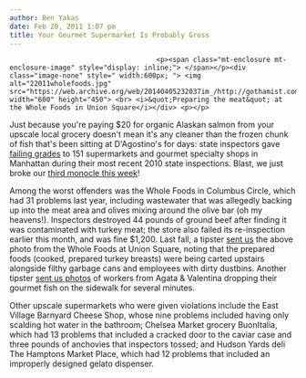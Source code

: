 ```yaml
---
author: Ben Yakas
date: Feb 20, 2011 1:07 pm
title: Your Gourmet Supermarket Is Probably Gross
---
```


	
										<p><span class="mt-enclosure mt-enclosure-image" style="display: inline;"> </span></p><div class="image-none" style=" width:600px; "> <img alt="22011wholefoods.jpg" src="https://web.archive.org/web/20140405232037im_/http://gothamist.com/attachments/byakas/22011wholefoods.jpg" width="600" height="450"> <br> <i>&quot;Preparing the meat&quot; at the Whole Foods in Union Square</i></div> <p></p>

<p>Just because you&apos;re paying $20 for organic Alaskan salmon from your upscale local grocery doesn&apos;t mean it&apos;s any cleaner than the frozen chunk of fish that&apos;s been sitting at D&apos;Agostino&apos;s for days: state inspectors gave <a href="https://web.archive.org/web/20140405232037/http://www.nypost.com/p/news/local/manhattan/even_posh_stores_in_the_gross_ery_Za17j5RoiYkRwE60wIBnGL?CMP=OTC-rss&amp;FEEDNAME=">failing grades</a> to 151 supermarkets and gourmet specialty shops in Manhattan during their most recent 2010 state inspections. Blast, we just broke our <a href="https://web.archive.org/web/20140405232037/http://www.snpp.com/episodes/BABF09">third monocle this week</a>!</p>

<p>Among the worst offenders was the Whole Foods in Columbus Circle, which had 31 problems last year, including wastewater that was allegedly backing up into the meat area and olives mixing around the olive bar (oh my heavens!). Inspectors destroyed 44 pounds of ground beef after finding it was contaminated with turkey meat; the store also failed its re-inspection earlier this month, and was fine $1,200. Last fall, a tipster <a href="https://web.archive.org/web/20140405232037/http://gothamist.com/2010/10/16/how_the_meat_is_prepared_at_whole_f.php">sent us</a> the above photo from the Whole Foods at Union Square, noting that the prepared foods (cooked, prepared turkey breasts) were being carted upstairs alongside filthy garbage cans and employees with dirty dustbins. Another tipster <a href="https://web.archive.org/web/20140405232037/http://gothamist.com/2010/10/23/more_gross_conditions_from_the_city.php">sent us photos</a> of workers from Agata &amp; Valentina dropping their gourmet fish on the sidewalk for several minutes.</p>

<p>Other upscale supermarkets who were given violations include the East Village Barnyard Cheese Shop, whose nine problems included having only scalding hot water in the bathroom; Chelsea Market grocery BuonItalia, which had 13 problems that included a cracked door to the caviar case and three pounds of anchovies that inspectors tossed; and Hudson Yards deli The Hamptons Market Place, which had 12 problems that included an improperly designed gelato dispenser.</p>					
										
									
				
